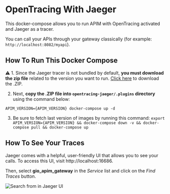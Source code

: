 
# OpenTracing With Jaeger

This docker-compose allows you to run APIM with OpenTracing activated and Jaeger as a tracer.

You can call your APIs through your gateway classically (for example: `http://localhost:8082/myapi`). 

## How To Run This Docker Compose 

⚠️ 1. Since the Jaeger tracer is not bundled by default, **you must download the zip file** related to the version you want to run. [Click here](https://download.gravitee.io/#graviteeio-apim/plugins/tracers/gravitee-tracer-jaeger/) to download the .ZIP.

2. Next, **copy the .ZIP file into `opentracing-jaeger/.plugins` directory** using the command below:

`APIM_VERSION={APIM_VERSION} docker-compose up -d ` 

3. Be sure to fetch last version of images by running this command: 
`export APIM_VERSION={APIM_VERSION} && docker-compose down -v && docker-compose pull && docker-compose up`

## How To See Your Traces 

Jaeger comes with a helpful, user-friendly UI that allows you to see your calls. To access this UI, visit http://localhost:16686.

Then, select **gio_apim_gateway** in the _Service_ list and click on the _Find Traces_ button.

![Search from in Jaeger UI](assets/jaeger_search.png)
